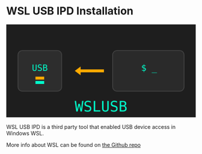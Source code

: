 # WSL USB IPD Installation

![](images/wslusb.svg)

WSL USB IPD is a third party tool that enabled USB device access in Windows WSL.


More info about WSL can be found on [the Github repo](https://github.com/dorssel/usbipd-win/)